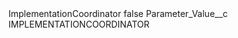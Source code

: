 <?xml version="1.0" encoding="UTF-8"?>
<CustomMetadata xmlns="http://soap.sforce.com/2006/04/metadata" xmlns:xsi="http://www.w3.org/2001/XMLSchema-instance" xmlns:xsd="http://www.w3.org/2001/XMLSchema">
    <label>ImplementationCoordinator</label>
    <protected>false</protected>
    <values>
        <field>Parameter_Value__c</field>
        <value xsi:type="xsd:string">IMPLEMENTATIONCOORDINATOR</value>
    </values>
</CustomMetadata>
